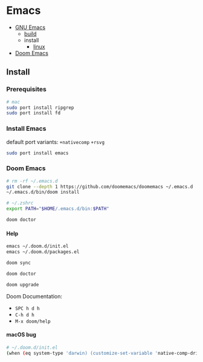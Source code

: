 # Emacs

- [GNU Emacs](https://www.gnu.org/s/emacs/)
  - [build](https://github.com/jimeh/emacs-builds)
  - install
    - [linux](https://www.gnu.org/software/emacs/download.html#gnu-linux)
- [Doom Emacs](https://github.com/doomemacs/doomemacs)

## Install

### Prerequisites

```bash
# mac
sudo port install ripgrep
sudo port install fd
```

### Install Emacs

default port variants: `+nativecomp` `+rsvg`

```bash
sudo port install emacs
```

### Doom Emacs

```bash
# rm -rf ~/.emacs.d
git clone --depth 1 https://github.com/doomemacs/doomemacs ~/.emacs.d
~/.emacs.d/bin/doom install
```

```bash
# ~/.zshrc
export PATH="$HOME/.emacs.d/bin:$PATH"
```

```bash
doom doctor
```

#### Help

```bash
emacs ~/.doom.d/init.el
emacs ~/.doom.d/packages.el

doom sync
```

```bash
doom doctor
```

```bash
doom upgrade
```

Doom Documentation:

- `SPC h d h`
- `C-h d h`
- `M-x doom/help`

#### macOS bug

```bash
# ~/.doom.d/init.el
(when (eq system-type 'darwin) (customize-set-variable 'native-comp-driver-options '("-Wl,-w")))
```
